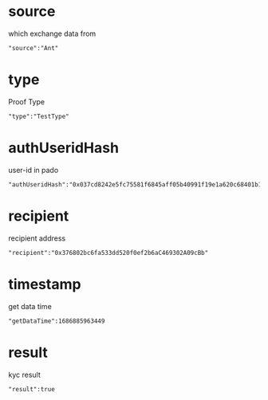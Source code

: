 # source
which exchange data from
```text
"source":"Ant"
```

# type
Proof Type
```text
"type":"TestType"
```

# authUseridHash
user-id in pado
```text
"authUseridHash":"0x037cd8242e5fc75581f6845aff05b40991f19e1a620c68401b1cdec44149e460"
```

# recipient
recipient address
```text
"recipient":"0x376802bc6fa533dd520f0ef2b6aC469302A09cBb"
```

# timestamp

get data time
```text
"getDataTime":1686885963449
```

# result

kyc result
```text
"result":true
```
